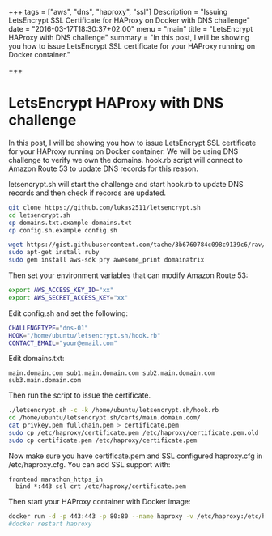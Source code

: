 +++
tags = ["aws", "dns", "haproxy", "ssl"]
Description = "Issuing LetsEncrypt SSL Certificate for HAProxy on Docker with DNS challenge"
date = "2016-03-17T18:30:37+02:00"
menu = "main"
title = "LetsEncrypt HAProxy with DNS challenge"
summary = "In this post, I will be showing you how to issue LetsEncrypt SSL certificate for your HAProxy running on Docker container."

+++

# LetsEncrypt HAProxy with DNS challenge 

In this post, I will be showing you how to issue LetsEncrypt SSL certificate for your HAProxy running on Docker container. We will be using DNS challenge to verify we own the domains. hook.rb script will connect to Amazon Route 53 to update DNS records for this reason.

letsencrypt.sh will start the challenge and start hook.rb to update DNS records and then check if records are updated.

```bash
git clone https://github.com/lukas2511/letsencrypt.sh
cd letsencrypt.sh
cp domains.txt.example domains.txt
cp config.sh.example config.sh

wget https://gist.githubusercontent.com/tache/3b6760784c098c9139c6/raw/33fe6e0791a7d40ce7cdf14019b7d31801d4ab05/hook.rb
sudo apt-get install ruby
sudo gem install aws-sdk pry awesome_print domainatrix
```

Then set your environment variables that can modify Amazon Route 53:

```bash
export AWS_ACCESS_KEY_ID="xx"
export AWS_SECRET_ACCESS_KEY="xx"
```
Edit config.sh and set the following:

```bash
CHALLENGETYPE="dns-01"
HOOK="/home/ubuntu/letsencrypt.sh/hook.rb"
CONTACT_EMAIL="your@email.com"
```
Edit domains.txt:

    main.domain.com sub1.main.domain.com sub2.main.domain.com sub3.main.domain.com

Then run the script to issue the certificate.

```bash
./letsencrypt.sh -c -k /home/ubuntu/letsencrypt.sh/hook.rb
cd /home/ubuntu/letsencrypt.sh/certs/main.domain.com/
cat privkey.pem fullchain.pem > certificate.pem
sudo cp /etc/haproxy/certificate.pem /etc/haproxy/certificate.pem.old
sudo cp certificate.pem /etc/haproxy/certificate.pem
```

Now make sure you have certificate.pem and SSL configured haproxy.cfg in /etc/haproxy.cfg. You can add SSL support with:

```
frontend marathon_https_in
  bind *:443 ssl crt /etc/haproxy/certificate.pem
```

Then start your HAProxy container with Docker image:
```bash
docker run -d -p 443:443 -p 80:80 --name haproxy -v /etc/haproxy:/etc/haproxy:ro -v /dev/log:/dev/log million12/haproxy
#docker restart haproxy
```

